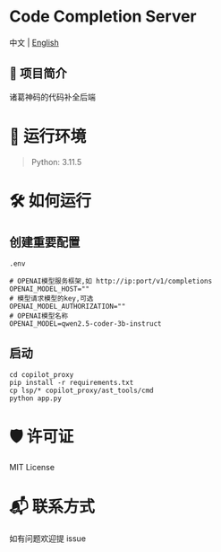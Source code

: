# Code Completion Server


中文 | [English](README.md)

## 📌 项目简介

诸葛神码的代码补全后端


# 🧰 运行环境


> Python: 3.11.5


# 🛠 如何运行

## 创建重要配置

`.env`

```
# OPENAI模型服务框架,如 http://ip:port/v1/completions
OPENAI_MODEL_HOST=""
# 模型请求模型的key,可选
OPENAI_MODEL_AUTHORIZATION=""
# OPENAI模型名称
OPENAI_MODEL=qwen2.5-coder-3b-instruct
```

## 启动

```shell
cd copilot_proxy
pip install -r requirements.txt
cp lsp/* copilot_proxy/ast_tools/cmd
python app.py
```


# 🛡 许可证

MIT License

# 📬 联系方式

如有问题欢迎提 issue